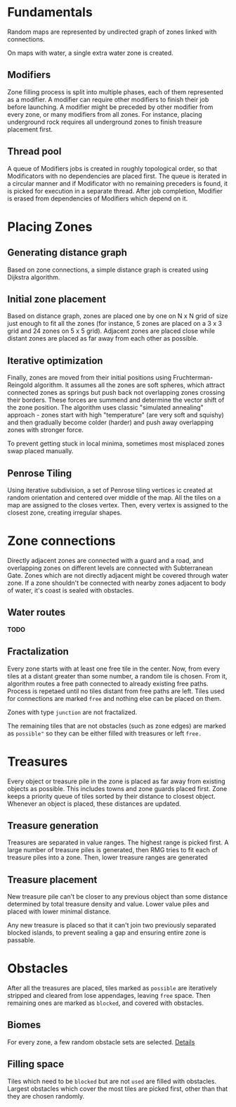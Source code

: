 # Fundamentals

Random maps are represented by undirected graph of zones linked with connections.

On maps with water, a single extra water zone is created.

## Modifiers

Zone filling process is split into multiple phases, each of them represented as a modifier. A modifier can require other modifiers to finish their job before launching. A modifier might be preceded by other modifier from every zone, or many modifiers from all zones. For instance, placing underground rock requires all underground zones to finish treasure placement first.

## Thread pool

A queue of Modifiers jobs is created in roughly topological order, so that Modificators with no dependencies are placed first. The queue is iterated in a circular manner and if Modificator with no remaining preceders is found, it is picked for execution in a separate thread. After job completion, Modifier is erased from dependencies of Modifiers which depend on it.

# Placing Zones

## Generating distance graph

Based on zone connections, a simple distance graph is created using Dijkstra algorithm.

## Initial zone placement

Based on distance graph, zones are placed one by one on N x N grid of size just enough to fit all the zones (for instance, 5 zones are placed on a 3 x 3 grid and 24 zones on 5 x 5 grid). Adjacent zones are placed close while distant zones are placed as far away from each other as possible.

## Iterative optimization

Finally, zones are moved from their initial positions using Fruchterman-Reingold algorithm. It assumes all the zones are soft spheres, which attract connected zones as springs but push back not overlapping zones crossing their borders. These forces are summend and determine the vector shift of the zone position. The algorithm uses classic "simulated annealing" approach - zones start with high "temperature" (are very soft and squishy) and then gradually become colder (harder) and push away overlapping zones with stronger force.

To prevent getting stuck in local minima, sometimes most misplaced zones swap placed manually.

## Penrose Tiling

Using iterative subdivision, a set of Penrose tiling vertices ic created at random orientation and centered over middle of the map. All the tiles on a map are assigned to the closes vertex. Then, every vertex is assigned to the closest zone, creating irregular shapes.

# Zone connections

Directly adjacent zones are connected with a guard and a road, and overlapping zones on different levels are connected with Subterranean Gate. Zones which are not directly adjacent might be covered through water zone. If a zone shouldn't be connected with nearby zones adjacent to body of water, it's coast is sealed with obstacles.

## Water routes

**TODO**

## Fractalization

Every zone starts with at least one free tile in the center. Now, from every tiles at a distant greater than some number, a random tile is chosen. From it, algorithm routes a free path connected to already existing free paths. Process is repetaed until no tiles distant from free paths are left. Tiles used for connections are marked `free` and nothing else can be placed on them.

Zones with type `junction` are not fractalized.

The remaining tiles that are not obstacles (such as zone edges) are marked as `possible"` so they can be either filled with treasures or left `free.`

# Treasures

Every object or treasure pile in the zone is placed as far away from existing objects as possible. This includes towns and zone guards placed first. Zone keeps a priority queue of tiles sorted by their distance to closest object. Whenever an object is placed, these distances are updated.

## Treasure generation

Treasures are separated in value ranges. The highest range is picked first. A large number of treasure piles is generated, then RMG tries to fit each of treasure piles into a zone. Then, lower treasure ranges are generated

## Treasure placement

New treasure pile can't be closer to any previous object than some distance determined by total treasure density and value. Lower value piles and placed with lower minimal distance.

Any new treasure is placed so that it can't join two previously separated blocked islands, to prevent sealing a gap and ensuring entire zone is passable.

# Obstacles

After all the treasures are placed, tiles marked as `possible` are iteratively stripped and cleared from lose appendages, leaving `free` space. Then remaining ones are marked as `blocked`, and covered with obstacles.

## Biomes

For every zone, a few random obstacle sets are selected. [Details](https://github.com/vcmi/vcmi/blob/develop/docs/modders/Entities_Format/Biome_Format.md)

## Filling space

Tiles which need to be `blocked` but are not `used` are filled with obstacles. Largest obstacles which cover the most tiles are picked first, other than that they are chosen randomly.